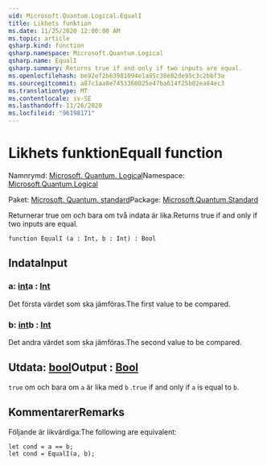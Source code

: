 ```yaml
---
uid: Microsoft.Quantum.Logical.EqualI
title: Likhets funktion
ms.date: 11/25/2020 12:00:00 AM
ms.topic: article
qsharp.kind: function
qsharp.namespace: Microsoft.Quantum.Logical
qsharp.name: EqualI
qsharp.summary: Returns true if and only if two inputs are equal.
ms.openlocfilehash: be92ef2b63981094e1a95c38e02de95c3c2bbf3a
ms.sourcegitcommit: a87c1aa8e7453360025e47ba614f25b02ea84ec3
ms.translationtype: MT
ms.contentlocale: sv-SE
ms.lasthandoff: 11/26/2020
ms.locfileid: "96198171"
---
```

# <a name="equali-function"></a><span data-ttu-id="d0230-102">Likhets funktion</span><span class="sxs-lookup"><span data-stu-id="d0230-102">EqualI function</span></span>

<span data-ttu-id="d0230-103">Namnrymd: [Microsoft. Quantum. Logical](xref:Microsoft.Quantum.Logical)</span><span class="sxs-lookup"><span data-stu-id="d0230-103">Namespace: [Microsoft.Quantum.Logical](xref:Microsoft.Quantum.Logical)</span></span>

<span data-ttu-id="d0230-104">Paket: [Microsoft. Quantum. standard](https://nuget.org/packages/Microsoft.Quantum.Standard)</span><span class="sxs-lookup"><span data-stu-id="d0230-104">Package: [Microsoft.Quantum.Standard](https://nuget.org/packages/Microsoft.Quantum.Standard)</span></span>


<span data-ttu-id="d0230-105">Returnerar true om och bara om två indata är lika.</span><span class="sxs-lookup"><span data-stu-id="d0230-105">Returns true if and only if two inputs are equal.</span></span>

```qsharp
function EqualI (a : Int, b : Int) : Bool
```


## <a name="input"></a><span data-ttu-id="d0230-106">Indata</span><span class="sxs-lookup"><span data-stu-id="d0230-106">Input</span></span>

### <a name="a--int"></a><span data-ttu-id="d0230-107">a: [int](xref:microsoft.quantum.lang-ref.int)</span><span class="sxs-lookup"><span data-stu-id="d0230-107">a : [Int](xref:microsoft.quantum.lang-ref.int)</span></span>

<span data-ttu-id="d0230-108">Det första värdet som ska jämföras.</span><span class="sxs-lookup"><span data-stu-id="d0230-108">The first value to be compared.</span></span>


### <a name="b--int"></a><span data-ttu-id="d0230-109">b: [int](xref:microsoft.quantum.lang-ref.int)</span><span class="sxs-lookup"><span data-stu-id="d0230-109">b : [Int](xref:microsoft.quantum.lang-ref.int)</span></span>

<span data-ttu-id="d0230-110">Det andra värdet som ska jämföras.</span><span class="sxs-lookup"><span data-stu-id="d0230-110">The second value to be compared.</span></span>



## <a name="output--bool"></a><span data-ttu-id="d0230-111">Utdata: [bool](xref:microsoft.quantum.lang-ref.bool)</span><span class="sxs-lookup"><span data-stu-id="d0230-111">Output : [Bool](xref:microsoft.quantum.lang-ref.bool)</span></span>

<span data-ttu-id="d0230-112">`true` om och bara om `a` är lika med `b` .</span><span class="sxs-lookup"><span data-stu-id="d0230-112">`true` if and only if `a` is equal to `b`.</span></span>

## <a name="remarks"></a><span data-ttu-id="d0230-113">Kommentarer</span><span class="sxs-lookup"><span data-stu-id="d0230-113">Remarks</span></span>

<span data-ttu-id="d0230-114">Följande är likvärdiga:</span><span class="sxs-lookup"><span data-stu-id="d0230-114">The following are equivalent:</span></span>

```Q#
let cond = a == b;
let cond = EqualI(a, b);
```